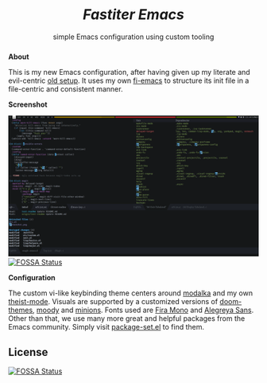<div align="center">
    <h1><i>Fastiter Emacs</i></h1>
    simple Emacs configuration using custom tooling
</div>
<h3></h3>

**About**

This is my new Emacs configuration, after having given up my literate and evil-centric [old setup](https://github.com/leotaku/literate-emacs).
It uses my own [fi-emacs](https://github.com/leotaku/fi-emacs) to structure its init file in a file-centric and consistent manner.

**Screenshot**

![Fastiter Emacs Screenshot](screenshot.png)
[![FOSSA Status](https://app.fossa.io/api/projects/git%2Bgithub.com%2Fleotaku%2F.emacs.d.svg?type=shield)](https://app.fossa.io/projects/git%2Bgithub.com%2Fleotaku%2F.emacs.d?ref=badge_shield)

**Configuration**

The custom vi-like keybinding theme centers around [modalka](https://github.com/mrkkrp/modalka) and my own [theist-mode](https://github.com/leotaku/theist-mode).
Visuals are supported by a customized versions of [doom-themes](https://github.com/leotaku/emacs-doom-themes), [moody](https://github.com/tarsius/moody) and [minions](https://github.com/tarsius/minions).
Fonts used are [Fira Mono](https://github.com/mozilla/Fira) and [Alegreya Sans](https://github.com/huertatipografica/Alegreya-Sans).
Other than that, we use many more great and helpful packages from the Emacs community. 
Simply visit [package-set.el](package-set.el) to find them.


## License
[![FOSSA Status](https://app.fossa.io/api/projects/git%2Bgithub.com%2Fleotaku%2F.emacs.d.svg?type=large)](https://app.fossa.io/projects/git%2Bgithub.com%2Fleotaku%2F.emacs.d?ref=badge_large)
